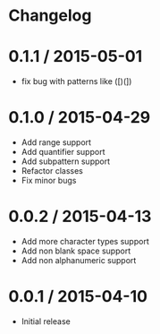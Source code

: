 # Changelog

0.1.1 / 2015-05-01
==================
  * fix bug with patterns like ([)(]) 

0.1.0 / 2015-04-29
==================
  * Add range support
  * Add quantifier support
  * Add subpattern support
  * Refactor classes
  * Fix minor bugs

0.0.2 / 2015-04-13
==================

  * Add more character types support
  * Add non blank space support
  * Add non alphanumeric support


0.0.1 / 2015-04-10
==================

  * Initial release
